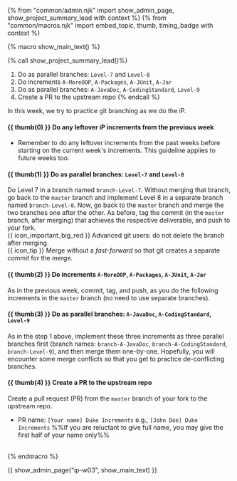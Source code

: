 {% from "common/admin.njk" import show_admin_page, show_project_summary_lead with context %}
{% from "common/macros.njk" import embed_topic, thumb, timing_badge with context %}

{% macro show_main_text() %}
<div id="main">

{% call show_project_summary_lead()%}
1. Do as parallel branches: `Level-7` and `Level-8`
1. Do increments `A-MoreOOP`, `A-Packages`, `A-JUnit`, `A-Jar`
1. Do as parallel branches: `A-JavaDoc`, `A-CodingStandard`, `Level-9`
1. Create a PR to the upstream repo
{% endcall %}

<div id="body">

In this week, we try to practice git branching as we do the iP.

#### {{ thumb(0) }} Do any leftover iP increments from the previous week

* Remember to do any leftover increments from the past weeks before starting on the current week's increments. This guideline applies to future weeks too.

#### {{ thumb(1) }} Do as parallel branches: `Level-7` and `Level-8`

Do Level 7 in a branch named `branch-Level-7`. Without merging that branch, go back to the `master` branch and implement Level 8 in a separate branch named `branch-Level-8`. Now, go back to the `master` branch and merge the two branches one after the other. As before, tag the commit (in the `master` branch, after merging) that achieves the respective deliverable, and push to your fork.<br>
 {{ icon_important_big_red }} Advanced git users: do not delete the branch after merging.<br>
 {{ icon_tip }} Merge without a _fast-forward_ so that git creates a separate commit for the merge.

<include src="dukeFragment.md" boilerplate var-header="**`Level-7`: Save**" var-fragment="text.md#level7" />
<include src="dukeFragment.md" boilerplate var-header="**`Level-8`: Dates and Times**" var-fragment="text.md#level8" />

<p/>

#### {{ thumb(2) }} Do increments `A-MoreOOP`, `A-Packages`, `A-JUnit`, `A-Jar`

As in the previous week, commit, tag, and push, as you do the following increments in the `master` branch (no need to use separate branches).
<include src="dukeFragment.md" boilerplate var-header="**`A-MoreOOP`: More OOP**" var-fragment="extensions.mbdf#A-MoreOOP" />
<include src="dukeFragment.md" boilerplate var-header="**`A-Packages`: Java Packages**" var-tag="optional" var-fragment="extensions.mbdf#A-Packages" />
<include src="dukeFragment.md" boilerplate var-header="**`A-JUnit`: JUnit Testing**" var-fragment="extensions.mbdf#A-JUnit" />
<include src="dukeFragment.md" boilerplate var-header="**`A-Jar`: JAR file**" var-fragment="extensions.mbdf#A-Jar" />

<p/>

#### {{ thumb(3) }} Do as parallel branches: `A-JavaDoc`, `A-CodingStandard`, `Level-9`

As in the step 1 above, implement these three increments as three parallel branches first (branch names: `branch-A-JavaDoc`, `branch-A-CodingStandard`, `branch-Level-9`), and then merge them one-by-one. Hopefully, you will encounter some merge conflicts so that you get to practice de-conflicting branches.
<include src="dukeFragment.md" boilerplate var-header="**`A-JavaDoc`: JavaDoc**" var-fragment="extensions.mbdf#A-JavaDoc" />
<include src="dukeFragment.md" boilerplate var-header="**`A-CodingStandard`: Coding Standard**" var-fragment="extensions.mbdf#A-CodingStandard" />
<include src="dukeFragment.md" boilerplate var-header="**`Level-9`: Find**" var-fragment="text.md#level9" />

<p/>

#### {{ thumb(4) }} Create a PR to the upstream repo

Create a pull request (PR) from the `master` branch of your fork to the upstream repo.
* PR name: `[Your name] Duke Increments` e.g., `[John Doe] Duke Increments` %%If you are reluctant to give full name, you may give the first half of your name only%%

<br>
</div>
</div>
{% endmacro %}

{{ show_admin_page("ip-w03", show_main_text) }}